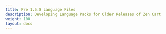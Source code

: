 ```yaml
---
title: Pre 1.5.8 Language Files
description: Developing Language Packs for Older Releases of Zen Cart 
weight: 100 
layout: docs
---
```

